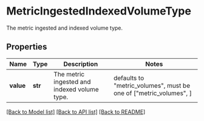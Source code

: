 # MetricIngestedIndexedVolumeType

The metric ingested and indexed volume type.
## Properties
Name | Type | Description | Notes
------------ | ------------- | ------------- | -------------
**value** | **str** | The metric ingested and indexed volume type. | defaults to "metric_volumes",  must be one of ["metric_volumes", ]

[[Back to Model list]](README.md#documentation-for-models) [[Back to API list]](README.md#documentation-for-api-endpoints) [[Back to README]](README.md)


